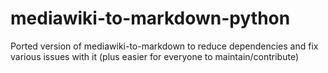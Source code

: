 # mediawiki-to-markdown-python
Ported version of mediawiki-to-markdown to reduce dependencies and fix various issues with it (plus easier for everyone to maintain/contribute)
